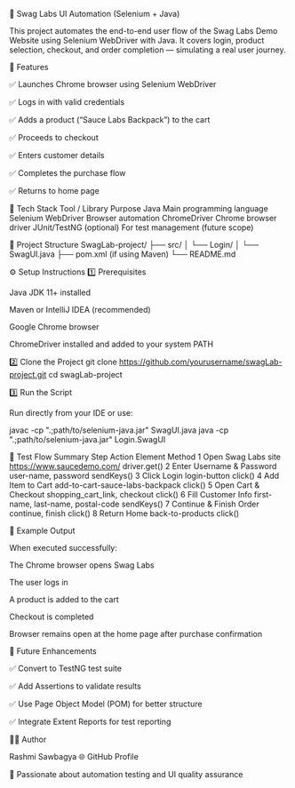 🧠 Swag Labs UI Automation (Selenium + Java)

This project automates the end-to-end user flow of the Swag Labs Demo Website
 using Selenium WebDriver with Java.
It covers login, product selection, checkout, and order completion — simulating a real user journey.


🚀 Features

✅ Launches Chrome browser using Selenium WebDriver

✅ Logs in with valid credentials

✅ Adds a product (“Sauce Labs Backpack”) to the cart

✅ Proceeds to checkout

✅ Enters customer details

✅ Completes the purchase flow

✅ Returns to home page

🧩 Tech Stack
Tool / Library	Purpose
Java	                          Main programming language
Selenium                      WebDriver	Browser automation
ChromeDriver	                Chrome browser driver
JUnit/TestNG (optional)	     For test management (future scope)

📂 Project Structure
SwagLab-project/
├── src/
│   └── Login/
│       └── SwagUI.java
├── pom.xml (if using Maven)
└── README.md

⚙️ Setup Instructions
1️⃣ Prerequisites

Java JDK 11+ installed

Maven or IntelliJ IDEA (recommended)

Google Chrome browser

ChromeDriver installed and added to your system PATH


2️⃣ Clone the Project
git clone https://github.com/yourusername/swagLab-project.git
cd swagLab-project

3️⃣ Run the Script

Run directly from your IDE or use:

javac -cp ".;path/to/selenium-java.jar" SwagUI.java
java -cp ".;path/to/selenium-java.jar" Login.SwagUI


🧠 Test Flow Summary
Step	Action	Element	Method
1	   Open Swag Labs site	              https://www.saucedemo.com/	        driver.get()
2	   Enter Username & Password	        user-name, password	                sendKeys()
3	  Click Login	                        login-button	                      click()
4	  Add Item to Cart	                   add-to-cart-sauce-labs-backpack	  click()
5	  Open Cart & Checkout	               shopping_cart_link, checkout	     click()
6	  Fill Customer Info	                first-name, last-name, postal-code	sendKeys()
7	  Continue & Finish Order	           continue, finish	                 click()
8	  Return Home	                       back-to-products	                  click()  


🧾 Example Output

When executed successfully:

The Chrome browser opens Swag Labs

The user logs in

A product is added to the cart

Checkout is completed

Browser remains open at the home page after purchase confirmation

🧠 Future Enhancements

✅ Convert to TestNG test suite

✅ Add Assertions to validate results

✅ Use Page Object Model (POM) for better structure

✅ Integrate Extent Reports for test reporting

👩‍💻 Author

Rashmi Sawbagya
🌐 GitHub Profile

💬 Passionate about automation testing and UI quality assurance
